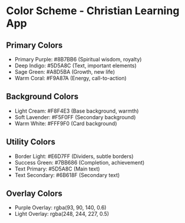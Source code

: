 # Color Scheme - Christian Learning App

## Primary Colors
- Primary Purple: #8B7BB6 (Spiritual wisdom, royalty)
- Deep Indigo: #5D5A8C (Text, important elements)
- Sage Green: #A8D5BA (Growth, new life)
- Warm Coral: #F9A87A (Energy, call-to-action)

## Background Colors
- Light Cream: #F8F4E3 (Base background, warmth)
- Soft Lavender: #F5F0FF (Secondary background)
- Warm White: #FFF9F0 (Card background)

## Utility Colors
- Border Light: #E6D7FF (Dividers, subtle borders)
- Success Green: #7BB686 (Completion, achievement)
- Text Primary: #5D5A8C (Main text)
- Text Secondary: #6B618F (Secondary text)

## Overlay Colors
- Purple Overlay: rgba(93, 90, 140, 0.6)
- Light Overlay: rgba(248, 244, 227, 0.5)